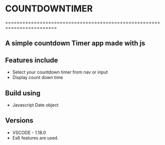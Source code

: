 # COUNTDOWNTIMER
========================================================================
## A simple countdown Timer app made with js

## Features include

- Select your countdown timer from nav or input
- Display count down time

## Build using

- Javascript Date object

## Versions

- VSCODE - 1.18.0
- Es6 features are used.